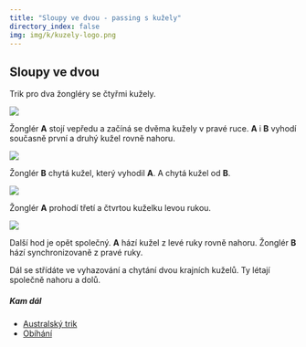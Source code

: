 ```yaml
---
title: "Sloupy ve dvou - passing s kužely"
directory_index: false
img: img/k/kuzely-logo.png
---
```


## Sloupy ve dvou


Trik pro dva žongléry se čtyřmi kužely.

![](img/k/kuzely-passing-sloupya.png)

Žonglér **A** stojí vepředu a začíná se dvěma kužely v pravé ruce. **A** i **B** vyhodí současně první a druhý kužel rovně nahoru.

![](img/k/kuzely-passing-sloupyb.png)

Žonglér **B** chytá kužel, který vyhodil **A**. A chytá kužel od **B**.

![](img/k/kuzely-passing-sloupyc.png)

Žonglér **A** prohodí třetí a čtvrtou kuželku levou rukou.

![](img/k/kuzely-passing-sloupyd.png)

Další hod je opět společný. **A** hází kužel z levé ruky rovně nahoru. Žonglér **B** hází synchronizovaně z pravé ruky.


Dál se střídáte ve vyhazování a chytání dvou krajních kuželů. Ty létají společně nahoru a dolů.


##### Kam dál

- [Australský trik](/kuzely/passing/australsky-trik.html "Trik, který pochází až z daleké Austrálie")
- [Obíhání](/kuzely/passing/runarounds.html "Obíhačka se třemi kužely")
